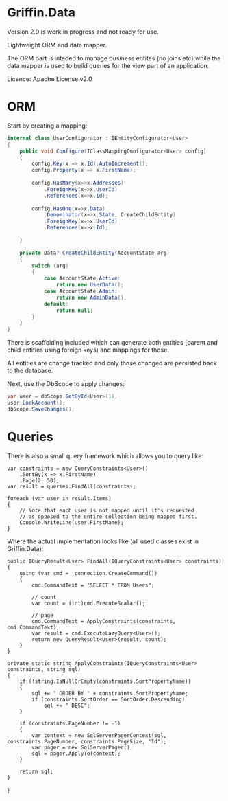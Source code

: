 Griffin.Data
============

Version 2.0 is work in progress and not ready for use.

Lightweight ORM and data mapper.

The ORM part is inteded to manage business entites (no joins etc) while the data mapper is used to build queries for the view part of an application.

Licence: Apache License v2.0

# ORM


Start by creating a mapping:

```csharp
internal class UserConfigurator : IEntityConfigurator<User>
{
    public void Configure(IClassMappingConfigurator<User> config)
    {
        config.Key(x => x.Id).AutoIncrement();
        config.Property(x => x.FirstName);
        
        config.HasMany(x=>x.Addresses)
            .ForeignKey(x=>x.UserId)
            .References(x=>x.Id);
        
        config.HasOne(x=>x.Data)
            .Denominator(x=>x.State, CreateChildEntity)
            .ForeignKey(x=>x.UserId)
            .References(x=>x.Id);
        
    }

    private Data? CreateChildEntity(AccountState arg)
    {
        switch (arg)
        {
            case AccountState.Active:
                return new UserData();
            case AccountState.Admin:
                return new AdminData();
            default:
                return null;
        }
    }
}
```

There is scaffolding included which can generate both entities (parent and child entities using foreign keys) and mappings for those.

All entities are change tracked and only those changed are persisted back to the database.

Next, use the DbScope to apply changes:

```csharp
var user = dbScope.GetById<User>(1);
user.LockAccount();
dbScope.SaveChanges();
```

# Queries

There is also a small query framework which allows you to query like:

	var constraints = new QueryConstraints<User>()
		.SortBy(x => x.FirstName)
		.Page(2, 50);
	var result = queries.FindAll(constraints);

	foreach (var user in result.Items)
	{
		// Note that each user is not mapped until it's requested
		// as opposed to the entire collection being mapped first.
		Console.WriteLine(user.FirstName);
	}

Where the actual implementation looks like (all used classes exist in Griffin.Data):

	public IQueryResult<User> FindAll(IQueryConstraints<User> constraints)
	{
		using (var cmd = _connection.CreateCommand())
		{
			cmd.CommandText = "SELECT * FROM Users";

			// count
			var count = (int)cmd.ExecuteScalar();

			// page
			cmd.CommandText = ApplyConstraints(constraints, cmd.CommandText);
			var result = cmd.ExecuteLazyQuery<User>();
			return new QueryResult<User>(result, count);
		}
	}

	private static string ApplyConstraints(IQueryConstraints<User> constraints, string sql)
	{
		if (!string.IsNullOrEmpty(constraints.SortPropertyName))
		{
			sql += " ORDER BY " + constraints.SortPropertyName;
			if (constraints.SortOrder == SortOrder.Descending)
				sql += " DESC";
		}

		if (constraints.PageNumber != -1)
		{
			var context = new SqlServerPagerContext(sql, constraints.PageNumber, constraints.PageSize, "Id");
			var pager = new SqlServerPager();
			sql = pager.ApplyTo(context);
		}

		return sql;
	}
}
